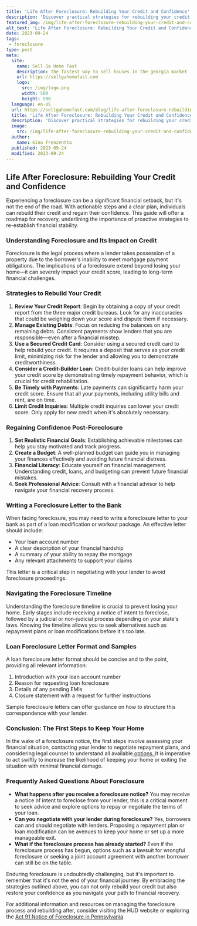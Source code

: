 ```yaml
---
title: 'Life After Foreclosure: Rebuilding Your Credit and Confidence'
description: 'Discover practical strategies for rebuilding your credit and regaining confidence after foreclosure. Curious about how? Find out in this comprehensive guide.'
featured_img: /img/life-after-foreclosure-rebuilding-your-credit-and-confidence.webp
alt_text: 'Life After Foreclosure: Rebuilding Your Credit and Confidence'
date: 2023-09-24
tags:
 - foreclosure
type: post
meta:
  site:
    name: Sell Ga Home Fast
    description: The fastest way to sell houses in the georgia market
    url: https://sellgahomefast.com
    logo:
      src: /img/logo.png
      width: 500
      height: 500
  language: en-US
  url: https://sellgahomefast.com/blog/life-after-foreclosure-rebuilding-your-credit-and-confidence
  title: 'Life After Foreclosure: Rebuilding Your Credit and Confidence'
  description: 'Discover practical strategies for rebuilding your credit and regaining confidence after foreclosure. Curious about how? Find out in this comprehensive guide.'
  image:
    src: /img/life-after-foreclosure-rebuilding-your-credit-and-confidence.webp
  author:
    name: Gina Frenzentta
  published: 2023-09-24
  modified: 2023-09-24
---
```



## Life After Foreclosure: Rebuilding Your Credit and Confidence

Experiencing a foreclosure can be a significant financial setback, but it's not the end of the road. With actionable steps and a clear plan, individuals can rebuild their credit and regain their confidence. This guide will offer a roadmap for recovery, underlining the importance of proactive strategies to re-establish financial stability.

### Understanding Foreclosure and Its Impact on Credit

Foreclosure is the legal process where a lender takes possession of a property due to the borrower's inability to meet mortgage payment obligations. The implications of a foreclosure extend beyond losing your home—it can severely impact your credit score, leading to long-term financial challenges.

### Strategies to Rebuild Your Credit

1. **Review Your Credit Report**: Begin by obtaining a copy of your credit report from the three major credit bureaus. Look for any inaccuracies that could be weighing down your score and dispute them if necessary.
2. **Manage Existing Debts**: Focus on reducing the balances on any remaining debts. Consistent payments show lenders that you are responsible—even after a financial misstep.
3. **Use a Secured Credit Card**: Consider using a secured credit card to help rebuild your credit. It requires a deposit that serves as your credit limit, minimizing risk for the lender and allowing you to demonstrate creditworthiness.
4. **Consider a Credit-Builder Loan**: Credit-builder loans can help improve your credit score by demonstrating timely repayment behavior, which is crucial for credit rehabilitation.
5. **Be Timely with Payments**: Late payments can significantly harm your credit score. Ensure that all your payments, including utility bills and rent, are on time.
6. **Limit Credit Inquiries**: Multiple credit inquiries can lower your credit score. Only apply for new credit when it's absolutely necessary.

### Regaining Confidence Post-Foreclosure

1. **Set Realistic Financial Goals**: Establishing achievable milestones can help you stay motivated and track progress.
2. **Create a Budget**: A well-planned budget can guide you in managing your finances effectively and avoiding future financial distress.
3. **Financial Literacy**: Educate yourself on financial management. Understanding credit, loans, and budgeting can prevent future financial mistakes.
4. **Seek Professional Advice**: Consult with a financial advisor to help navigate your financial recovery process.

### Writing a Foreclosure Letter to the Bank

When facing foreclosure, you may need to write a foreclosure letter to your bank as part of a loan modification or workout package. An effective letter should include:
  - Your loan account number
  - A clear description of your financial hardship
  - A summary of your ability to repay the mortgage
  - Any relevant attachments to support your claims

This letter is a critical step in negotiating with your lender to avoid foreclosure proceedings.

### Navigating the Foreclosure Timeline

Understanding the foreclosure timeline is crucial to prevent losing your home. Early stages include receiving a notice of intent to foreclose, followed by a judicial or non-judicial process depending on your state's laws. Knowing the timeline allows you to seek alternatives such as repayment plans or loan modifications before it's too late.

### Loan Foreclosure Letter Format and Samples

A loan foreclosure letter format should be concise and to the point, providing all relevant information:

1. Introduction with your loan account number
2. Reason for requesting loan foreclosure
3. Details of any pending EMIs
4. Closure statement with a request for further instructions

Sample foreclosure letters can offer guidance on how to structure this correspondence with your lender.

### Conclusion: The First Steps to Keep Your Home

In the wake of a foreclosure notice, the first steps involve assessing your financial situation, contacting your lender to negotiate repayment plans, and considering legal counsel to understand all available[  options.  ](https://sellgahomefast.com/blog/foreclosure-prevention-financial-planning-and-assistance)It is imperative to act swiftly to increase the likelihood of keeping your home or exiting the situation with minimal financial damage.

### Frequently Asked Questions About Foreclosure
  - **What happens after you receive a foreclosure notice?**
  You may receive a notice of intent to foreclose from your lender, this is a critical moment to seek advice and explore options to repay or negotiate the terms of your loan.
  - **Can you negotiate with your lender during foreclosure?**
  Yes, borrowers can and should negotiate with lenders. Proposing a repayment plan or loan modification can be avenues to keep your home or set up a more manageable exit.
  - **What if the foreclosure process has already started?**
  Even if the foreclosure process has begun, options such as a lawsuit for wrongful foreclosure or seeking a joint account agreement with another borrower can still be on the table.

Enduring foreclosure is undoubtedly challenging, but it's important to remember that it's not the end of your financial journey. By embracing the strategies outlined above, you can not only rebuild your credit but also restore your confidence as you navigate your path to financial recovery.

For additional information and resources on managing the foreclosure process and rebuilding after, consider visiting the HUD website or exploring the [Act 91 Notice of Foreclosure in Pennsylvania](https://www.youngmarrlaw.com/what-is-the-act-91-notice-of-foreclosure-in-pennsylvania/).